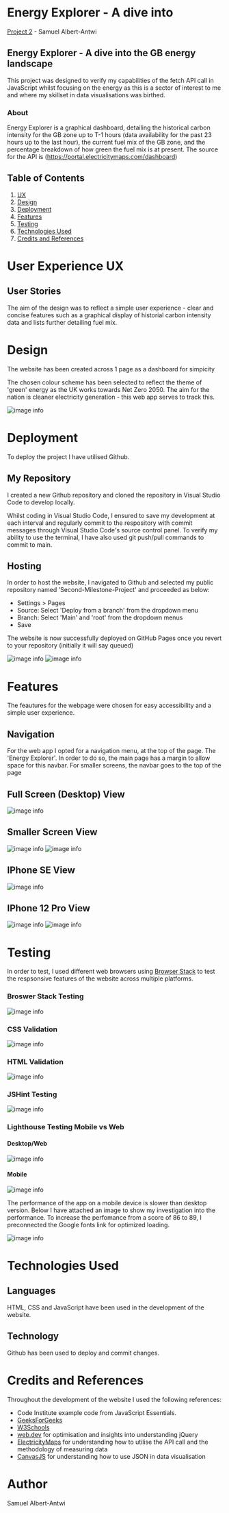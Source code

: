 # Energy Explorer - A dive into 

[Project 2](https://s-albertantwi19.github.io/Second-Milestone-Project/) - Samuel Albert-Antwi 

## Energy Explorer - A dive into the GB energy landscape

This project was designed to verify my capabilities of the fetch API call in JavaScript whilst focusing on the energy as this is a sector of interest to me and where my skillset in data visualisations was birthed.

### About 

Energy Explorer is a graphical dashboard, detailing the historical carbon intensity for the GB zone up to T-1 hours (data availability for the past 23 hours up to the last hour), the current fuel mix of the GB zone, and the percentage breakdown of how green the fuel mix is at present. The source for the API is (https://portal.electricitymaps.com/dashboard)

## Table of Contents
1. [UX](/#user)
2. [Design](/#design)
3. [Deployment](/#deployment)
4. [Features](/#features)
5. [Testing](/#testing)
6. [Technologies Used](/#technologies)
7. [Credits and References](/#credits)

# User Experience UX
## User Stories

The aim of the design was to reflect a simple user experience - clear and concise features such as a graphical display of historial carbon intensity data and lists further detailing fuel mix.

# Design

The website has been created across 1 page as a dashboard for simpicity 

The chosen colour scheme has been selected to reflect the theme of 'green' energy as the UK works towards Net Zero 2050. The aim for the nation is cleaner electricity generation - this web app serves to track this.

![image info](./assets/images/green-pallette.png)

# Deployment

To deploy the project I have utilised Github.

## My Repository

I created a new Github repository and cloned the repository in Visual Studio Code to develop locally. 

Whilst coding in Visual Studio Code, I ensured to save my development at each interval and regularly commit to the respository with commit messages through Visual Studio Code's source control panel. To verify my ability to use the terminal, I have also used git push/pull commands to commit to main.

## Hosting

In order to host the website, I navigated to Github and selected my public repository named 'Second-Milestone-Project' and proceeded as below:

- Settings > Pages
- Source: Select 'Deploy from a branch' from the dropdown menu
- Branch: Select 'Main' and 'root' from the dropdown menus
- Save

The website is now successfully deployed on GitHub Pages once you revert to your repository (initially it will say queued)

![image info](./assets/images/deployment-settings.png)
![image info](./assets/images/deployment-pages.png)


# Features

The feautures for the webpage were chosen for easy accessibility and a simple user experience.

## Navigation

For the web app I opted for a navigation menu, at the top of the page. The 'Energy Explorer'. In order to do so, the main page has a margin to allow space for this navbar. For smaller screens, the navbar goes to the top of the page

## Full Screen (Desktop) View

![image info](./assets/images/responsive-fullscreen.png)

## Smaller Screen View

![image info](./assets/images/responsive-smaller-screen-Nest.png)
![image info](./assets/images/responsive-smaller-screen-Nest-bottom.png)

## IPhone SE View

![image info](./assets/images/responsive-iphone-se.png)


## IPhone 12 Pro View

![image info](./assets/images/responsive-iphone12pro.png)
![image info](./assets/images/responsive-iphone12pro-bottomhalf.png)

# Testing

In order to test, I used different web browsers using [Browser Stack](https://www.browserstack.com/) to test the respsonsive features of the website across multiple platforms. 

### Broswer Stack Testing

![image info](./assets/images/browser-stack-testing.png)

### CSS Validation

![image info](./assets/images/cssvalidation.png)
### HTML Validation

![image info](./assets/images/htmlvalidation.png)

### JSHint Testing

![image info](./assets/images/JSHintTesting.png)

### Lighthouse Testing Mobile vs Web

#### Desktop/Web
![image info](./assets/images/lighthouseweb.png)

#### Mobile 
![image info](./assets/images/lighthouse-mobile.png)

The performance of the app on a mobile device is slower than desktop version. Below I have attached an image to show my investigation into the performance. To increase the perfomance from a score of 86 to 89, I preconnected the Google fonts link for optimized loading.

![image info](./assets/images/lighthouse-mobile-performance-investigation.png)

# Technologies Used

## Languages

HTML, CSS and JavaScript have been used in the development of the website. 

## Technology

Github has been used to deploy and commit changes. 

# Credits and References

Throughout the development of the website I used the following references:

- Code Institute example code from JavaScript Essentials.
- [GeeksForGeeks](https://www.geeksforgeeks.org/)
- [W3Schools](W3Schools.com)
- [web.dev](https://web.dev/) for optimisation and insights into understanding jQuery
- [ElectricityMaps](https://portal.electricitymaps.com/dashboard) for understanding how to utilise the API call and the methodology of measuring data
- [CanvasJS](canvasjs.com) for understanding how to use JSON in data visualisation


# Author
Samuel Albert-Antwi



